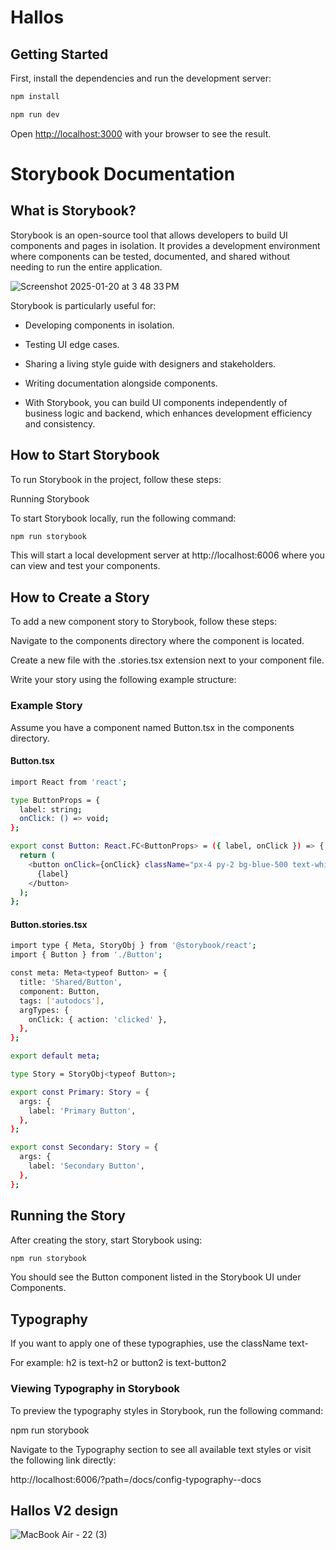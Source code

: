 # Hallos

## Getting Started

First, install the dependencies and run the development server:

```bash
npm install
```

```bash
npm run dev
```

Open [http://localhost:3000](http://localhost:3000) with your browser to see the result.

# Storybook Documentation

## What is Storybook?

Storybook is an open-source tool that allows developers to build UI components and pages in isolation. It provides a development environment where components can be tested, documented, and shared without needing to run the entire application.

![Screenshot 2025-01-20 at 3 48 33 PM](https://github.com/user-attachments/assets/0647bc0d-aeea-48dc-b741-dce8a3f1c063)

Storybook is particularly useful for:

- Developing components in isolation.

- Testing UI edge cases.

- Sharing a living style guide with designers and stakeholders.

- Writing documentation alongside components.

- With Storybook, you can build UI components independently of business logic and backend, which enhances development efficiency and consistency.

## How to Start Storybook

To run Storybook in the project, follow these steps:

Running Storybook

To start Storybook locally, run the following command:
```bash
npm run storybook
```

This will start a local development server at http://localhost:6006 where you can view and test your components.

## How to Create a Story

To add a new component story to Storybook, follow these steps:

Navigate to the components directory where the component is located.

Create a new file with the .stories.tsx extension next to your component file.

Write your story using the following example structure:

### Example Story

Assume you have a component named Button.tsx in the components directory.

#### Button.tsx
```bash
import React from 'react';

type ButtonProps = {
  label: string;
  onClick: () => void;
};

export const Button: React.FC<ButtonProps> = ({ label, onClick }) => {
  return (
    <button onClick={onClick} className="px-4 py-2 bg-blue-500 text-white rounded">
      {label}
    </button>
  );
};
```

#### Button.stories.tsx
```bash
import type { Meta, StoryObj } from '@storybook/react';
import { Button } from './Button';

const meta: Meta<typeof Button> = {
  title: 'Shared/Button',
  component: Button,
  tags: ['autodocs'],
  argTypes: {
    onClick: { action: 'clicked' },
  },
};

export default meta;

type Story = StoryObj<typeof Button>;

export const Primary: Story = {
  args: {
    label: 'Primary Button',
  },
};

export const Secondary: Story = {
  args: {
    label: 'Secondary Button',
  },
};
```

## Running the Story

After creating the story, start Storybook using:

```bash
npm run storybook
```

You should see the Button component listed in the Storybook UI under Components.


## Typography

If you want to apply one of these typographies, use the className text-

For example: h2 is text-h2 or button2 is text-button2


### Viewing Typography in Storybook

To preview the typography styles in Storybook, run the following command:

npm run storybook

Navigate to the Typography section to see all available text styles or visit the following link directly:

http://localhost:6006/?path=/docs/config-typography--docs


## Hallos V2 design

![MacBook Air - 22 (3)](https://github.com/user-attachments/assets/9cf29c41-74ae-4eb9-8fdd-92b1a7878062)

